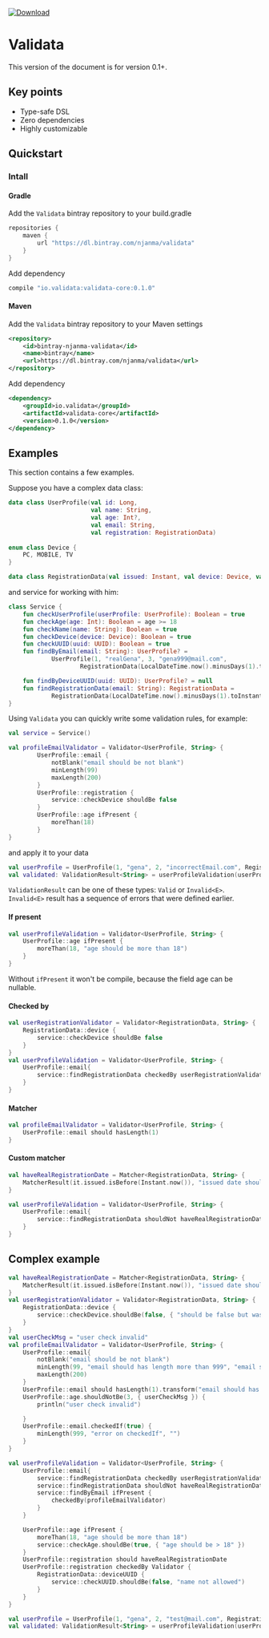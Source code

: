 [ ![Download](https://api.bintray.com/packages/njanma/validata/validata-core/images/download.svg) ](https://bintray.com/njanma/validata/validata-core/_latestVersion)

Validata
========

This version of the document is for version 0.1+.

Key points
----------
+ Type-safe DSL
+ Zero dependencies
+ Highly customizable

Quickstart
----------

### Intall

#### Gradle
Add the `Validata` bintray repository to your build.gradle
```groovy
repositories {
    maven {
        url "https://dl.bintray.com/njanma/validata"
    }
}
```
Add dependency
```groovy
compile "io.validata:validata-core:0.1.0"
```

#### Maven
Add the `Validata` bintray repository to your Maven settings

```xml
<repository>
    <id>bintray-njanma-validata</id>
    <name>bintray</name>
    <url>https://dl.bintray.com/njanma/validata</url>
</repository>
```
Add dependency
```xml
<dependency>
    <groupId>io.validata</groupId>
    <artifactId>validata-core</artifactId>
    <version>0.1.0</version>
</dependency>
```

Examples
--------
This section contains a few examples.

Suppose you have a complex data class:

```kotlin
data class UserProfile(val id: Long,
                       val name: String,
                       val age: Int?,
                       val email: String,
                       val registration: RegistrationData)
                       
enum class Device {
    PC, MOBILE, TV
}

data class RegistrationData(val issued: Instant, val device: Device, val deviceUUID: UUID)                       
```
and service for working with him:

```kotlin
class Service {
    fun checkUserProfile(userProfile: UserProfile): Boolean = true
    fun checkAge(age: Int): Boolean = age >= 18
    fun checkName(name: String): Boolean = true
    fun checkDevice(device: Device): Boolean = true
    fun checkUUID(uuid: UUID): Boolean = true
    fun findByEmail(email: String): UserProfile? =
            UserProfile(1, "realGena", 3, "gena999@mail.com",
                    RegistrationData(LocalDateTime.now().minusDays(1).toInstant(ZoneOffset.UTC), Device.MOBILE, UUID.randomUUID()))

    fun findByDeviceUUID(uuid: UUID): UserProfile? = null
    fun findRegistrationData(email: String): RegistrationData =
            RegistrationData(LocalDateTime.now().minusDays(1).toInstant(ZoneOffset.UTC), Device.PC, UUID.randomUUID())
}
```
Using `Validata` you can quickly write some validation rules, for example:
```kotlin
val service = Service()

val profileEmailValidator = Validator<UserProfile, String> {
        UserProfile::email {
            notBlank("email should be not blank")
            minLength(99)
            maxLength(200)
        }
        UserProfile::registration {
            service::checkDevice shouldBe false
        }
        UserProfile::age ifPresent {
            moreThan(18)
        }
}
```
and apply it to your data
```kotlin
val userProfile = UserProfile(1, "gena", 2, "incorrectEmail.com", RegistrationData(Instant.EPOCH, Device.TV, UUID.randomUUID()))
val validated: ValidationResult<String> = userProfileValidation(userProfile)
```
`ValidationResult` can be one of these types: `Valid` or `Invalid<E>`. 
`Invalid<E>` result has a sequence of errors that were defined earlier.

#### If present
```kotlin
val userProfileValidation = Validator<UserProfile, String> {
    UserProfile::age ifPresent {
        moreThan(18, "age should be more than 18")
    }
}
```
Without `ifPresent` it won't be compile, because the field age can be nullable.

#### Checked by
```kotlin
val userRegistrationValidator = Validator<RegistrationData, String> {
    RegistrationData::device {
        service::checkDevice shouldBe false
    }
}
val userProfileValidation = Validator<UserProfile, String> {
    UserProfile::email{
        service::findRegistrationData checkedBy userRegistrationValidator
    }
}    
```
#### Matcher
```kotlin
val profileEmailValidator = Validator<UserProfile, String> {
    UserProfile::email should hasLength(1)
}    
```

#### Custom matcher
```kotlin
val haveRealRegistrationDate = Matcher<RegistrationData, String> {
    MatcherResult(it.issued.isBefore(Instant.now()), "issued date should be in past!", "issued date should be in future")
}

val userProfileValidation = Validator<UserProfile, String> {
    UserProfile::email{
        service::findRegistrationData shouldNot haveRealRegistrationDate
    }
}
``` 

Complex example
---------------

```kotlin
val haveRealRegistrationDate = Matcher<RegistrationData, String> {
    MatcherResult(it.issued.isBefore(Instant.now()), "issued date should be in past!", "issued date should be in future")
}
val userRegistrationValidator = Validator<RegistrationData, String> {
    RegistrationData::device {
        service::checkDevice.shouldBe(false, { "should be false but was returned: $it" })
    }
}
val userCheckMsg = "user check invalid"
val profileEmailValidator = Validator<UserProfile, String> {
    UserProfile::email{
        notBlank("email should be not blank")
        minLength(99, "email should has length more than 999", "email should has length less than 999")
        maxLength(200)
    }
    UserProfile::email should hasLength(1).transform("email should has length 1", "email shouldn't has length 1")
    UserProfile::age.shouldNotBe(3, { userCheckMsg }) {
        println("user check invalid")

    }
    UserProfile::email.checkedIf(true) {
        minLength(999, "error on checkedIf", "")
    }
}

val userProfileValidation = Validator<UserProfile, String> {
    UserProfile::email{
        service::findRegistrationData checkedBy userRegistrationValidator
        service::findRegistrationData shouldNot haveRealRegistrationDate
        service::findByEmail ifPresent {
            checkedBy(profileEmailValidator)
        }
    }

    UserProfile::age ifPresent {
        moreThan(18, "age should be more than 18")
        service::checkAge.shouldBe(true, { "age should be > 18" })
    }
    UserProfile::registration should haveRealRegistrationDate
    UserProfile::registration checkedBy Validator {
        RegistrationData::deviceUUID {
            service::checkUUID.shouldBe(false, "name not allowed")
        }
    }
}

val userProfile = UserProfile(1, "gena", 2, "test@mail.com", RegistrationData(Instant.EPOCH, Device.TV, UUID.randomUUID()))
val validated: ValidationResult<String> = userProfileValidation(userProfile)
```